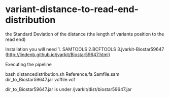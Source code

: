 # variant-distance-to-read-end-distribution
the Standard Deviation of the distance (the length of variants position to the read end)

Installation you will need 1. SAMTOOLS 2.BCFTOOLS 3.jvarkit-Biostar59647 (http://lindenb.github.io/jvarkit/Biostar59647.html)

Executing the pipeline

bash distancedistribution.sh Reference.fa Samfile.sam dir_to_Biostar59647.jar vcffile.vcf

dir_to_Biostar59647.jar is under /jvarkit/dist/biostar59647.jar


